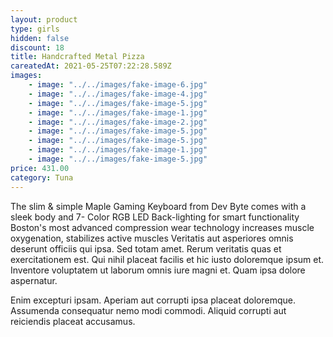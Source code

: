 ```yaml
---
layout: product
type: girls
hidden: false
discount: 18
title: Handcrafted Metal Pizza
careatedAt: 2021-05-25T07:22:28.589Z
images:
    - image: "../../images/fake-image-6.jpg"
    - image: "../../images/fake-image-4.jpg"
    - image: "../../images/fake-image-5.jpg"
    - image: "../../images/fake-image-1.jpg"
    - image: "../../images/fake-image-2.jpg"
    - image: "../../images/fake-image-5.jpg"
    - image: "../../images/fake-image-5.jpg"
    - image: "../../images/fake-image-1.jpg"
    - image: "../../images/fake-image-5.jpg"
price: 431.00
category: Tuna
---
```

The slim & simple Maple Gaming Keyboard from Dev Byte comes with a sleek body and 7- Color RGB LED Back-lighting for smart functionality
Boston's most advanced compression wear technology increases muscle oxygenation, stabilizes active muscles
Veritatis aut asperiores omnis deserunt officiis qui ipsa. Sed totam amet. Rerum veritatis quas et exercitationem est. Qui nihil placeat facilis et hic iusto doloremque ipsum et. Inventore voluptatem ut laborum omnis iure magni et. Quam ipsa dolore aspernatur.
 Enim excepturi ipsam. Aperiam aut corrupti ipsa placeat doloremque. Assumenda consequatur nemo modi commodi. Aliquid corrupti aut reiciendis placeat accusamus.
